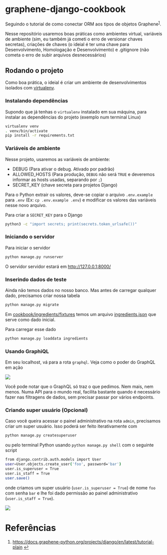 # graphene-django-cookbook

Seguindo o tutorial de como conectar ORM aos tipos de objetos Graphene<sup id="id1">[1](#graphene-django)</sup>.


Nesse repositório usaremos boas práticas como ambientes virtual, variáveis de ambiente (sim, eu também já cometi o erro de versionar chaves secretas), criações de chaves (o ideial é ter uma chave para Desenvolvimento, Homologação e Desenvolvimento) e .gitignore (não cometa o erro de subir arquivos desnecessários)

## Rodando o projeto

Como boa prática, o ideial é criar um ambiente de desenvolvimentos isolados com [virtualenv](https://pypi.org/project/virtualenv/). 


### Instalando dependências

Supondo que já tenhas o `virtualenv` instalado em sua máquina, para instalar as dependências do projeto (exemplo num terminal Linux)

```bash
virtualenv venv
. venv/bin/activate
pip install -r requirements.txt
```

### Variáveis de ambiente

Nesse projeto, usaremos as variáveis de ambiente:

- DEBUG (Para ativar o debug. Ativado por padrão)
- ALLOWED_HOSTS (Para produção, `DEBUG` não será `TRUE` e deveremos informar as hosts usadas, separando por `;`)
- SECRET_KEY (chave secreta para projetos Django)

Para o Python extrair os valores, deve-se copiar o arquivo `.env.example` para `.env` (Ex: `cp .env.example .env`) e modificar os valores das variáveis nesse novo arquivo.

Para criar a `SECRET_KEY` para o Django

```bash
python3 -c "import secrets; print(secrets.token_urlsafe())"
```

### Iniciando o servidor

Para iniciar o servidor

```bash
python manage.py runserver
```

O servidor servidor estará em http://127.0.0.1:8000/


### Inserindo dados de teste

Ainda não temos dados no nosso banco. Mas antes de carregar qualquer dado, precisamos criar nossa tabela 

```bash
python manage.py migrate
```

Em [cookbook/ingredients/fixtures](https://github.com/cauachagas/graphene-django-cookbook/tree/main/cookbook/ingredients/fixtures) temos um arquivo [ingredients.json](https://raw.githubusercontent.com/cauachagas/graphene-django-cookbook/main/cookbook/ingredients/fixtures/ingredients.json) que serve como dado inicial.

Para carregar esse dado

```bash
python manage.py loaddata ingredients
```


### Usando GraphiQL

Em seu localhost, vá para a rota `graphql`. Veja como o poder do GraphQL em ação

![](https://media.giphy.com/media/MlzgkOqT8Ri4KFv3HH/giphy.gif)



Você pode notar que o GraphQL só traz o que pedimos. Nem mais, nem menos. Numa API para o mundo real, facilita bastante quando é necessário fazer nas filtragens de dados, sem precisar passar por vários endpoints.

### Criando super usuário (Opcional)

Caso você queira acessar o painel administrativo na rota `admin`, precisamos criar um super usuário. Isso poderá ser feito iterativamente com

```bash
python manage.py createsuperuser
```

ou pelo terminal Python usando `python manage.py shell` com o seguinte script

```bash
from django.contrib.auth.models import User
user=User.objects.create_user('foo', password='bar')
user.is_superuser = True
user.is_staff = True
user.save()
```

onde criamos um super usuário (`user.is_superuser = True`) de nome `foo` com senha `bar` e lhe foi dado permissão ao painel administrativo (`user.is_staff = True`).

![](https://drive.google.com/uc?export=view&id=1GdJvHPn3mlMpE6h3yd2m4Yii1IiKISj8)


# Referências

1. <b id="graphene-django"></b> https://docs.graphene-python.org/projects/django/en/latest/tutorial-plain [↩](#id1) 
